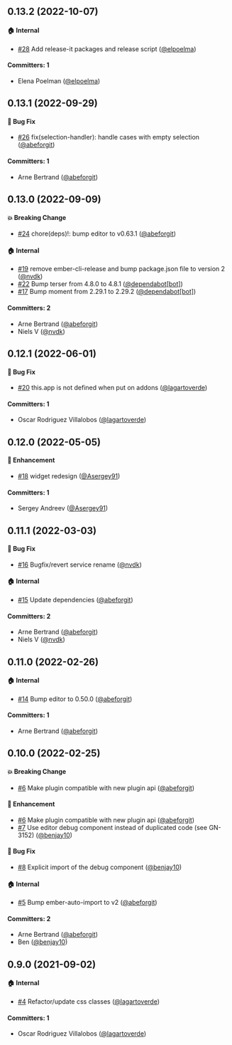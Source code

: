 





## 0.13.2 (2022-10-07)

#### :house: Internal
* [#28](https://github.com/lblod/ember-rdfa-editor-standard-template-plugin/pull/28) Add release-it packages and release script ([@elpoelma](https://github.com/elpoelma))

#### Committers: 1
- Elena Poelman ([@elpoelma](https://github.com/elpoelma))

## 0.13.1 (2022-09-29)

#### :bug: Bug Fix
* [#26](https://github.com/lblod/ember-rdfa-editor-standard-template-plugin/pull/26) fix(selection-handler): handle cases with empty selection ([@abeforgit](https://github.com/abeforgit))

#### Committers: 1
- Arne Bertrand ([@abeforgit](https://github.com/abeforgit))


## 0.13.0 (2022-09-09)

#### :boom: Breaking Change
* [#24](https://github.com/lblod/ember-rdfa-editor-standard-template-plugin/pull/24) chore(deps)!: bump editor to v0.63.1 ([@abeforgit](https://github.com/abeforgit))

#### :house: Internal
* [#19](https://github.com/lblod/ember-rdfa-editor-standard-template-plugin/pull/19) remove ember-cli-release and bump package.json file to version 2 ([@nvdk](https://github.com/nvdk))
* [#22](https://github.com/lblod/ember-rdfa-editor-standard-template-plugin/pull/22) Bump terser from 4.8.0 to 4.8.1 ([@dependabot[bot]](https://github.com/apps/dependabot))
* [#17](https://github.com/lblod/ember-rdfa-editor-standard-template-plugin/pull/17) Bump moment from 2.29.1 to 2.29.2 ([@dependabot[bot]](https://github.com/apps/dependabot))

#### Committers: 2
- Arne Bertrand ([@abeforgit](https://github.com/abeforgit))
- Niels V ([@nvdk](https://github.com/nvdk))


## 0.12.1 (2022-06-01)

#### :bug: Bug Fix
* [#20](https://github.com/lblod/ember-rdfa-editor-standard-template-plugin/pull/20) this.app is not defined when put on addons ([@lagartoverde](https://github.com/lagartoverde))

#### Committers: 1
- Oscar Rodriguez Villalobos ([@lagartoverde](https://github.com/lagartoverde))

## 0.12.0 (2022-05-05)

#### :rocket: Enhancement
* [#18](https://github.com/lblod/ember-rdfa-editor-standard-template-plugin/pull/18) widget redesign ([@Asergey91](https://github.com/Asergey91))

#### Committers: 1
- Sergey Andreev ([@Asergey91](https://github.com/Asergey91))

## 0.11.1 (2022-03-03)

#### :bug: Bug Fix
* [#16](https://github.com/lblod/ember-rdfa-editor-standard-template-plugin/pull/16) Bugfix/revert service rename ([@nvdk](https://github.com/nvdk))

#### :house: Internal
* [#15](https://github.com/lblod/ember-rdfa-editor-standard-template-plugin/pull/15) Update dependencies ([@abeforgit](https://github.com/abeforgit))

#### Committers: 2
- Arne Bertrand ([@abeforgit](https://github.com/abeforgit))
- Niels V ([@nvdk](https://github.com/nvdk))

## 0.11.0 (2022-02-26)

#### :house: Internal
* [#14](https://github.com/lblod/ember-rdfa-editor-standard-template-plugin/pull/14) Bump editor to 0.50.0 ([@abeforgit](https://github.com/abeforgit))

#### Committers: 1
- Arne Bertrand ([@abeforgit](https://github.com/abeforgit))


## 0.10.0 (2022-02-25)

#### :boom: Breaking Change
* [#6](https://github.com/lblod/ember-rdfa-editor-standard-template-plugin/pull/6) Make plugin compatible with new plugin api ([@abeforgit](https://github.com/abeforgit))

#### :rocket: Enhancement
* [#6](https://github.com/lblod/ember-rdfa-editor-standard-template-plugin/pull/6) Make plugin compatible with new plugin api ([@abeforgit](https://github.com/abeforgit))
* [#7](https://github.com/lblod/ember-rdfa-editor-standard-template-plugin/pull/7) Use editor debug component instead of duplicated code (see GN-3152) ([@benjay10](https://github.com/benjay10))

#### :bug: Bug Fix
* [#8](https://github.com/lblod/ember-rdfa-editor-standard-template-plugin/pull/8) Explicit import of the debug component ([@benjay10](https://github.com/benjay10))

#### :house: Internal
* [#5](https://github.com/lblod/ember-rdfa-editor-standard-template-plugin/pull/5) Bump ember-auto-import to v2 ([@abeforgit](https://github.com/abeforgit))

#### Committers: 2
- Arne Bertrand ([@abeforgit](https://github.com/abeforgit))
- Ben ([@benjay10](https://github.com/benjay10))


## 0.9.0 (2021-09-02)

#### :house: Internal
* [#4](https://github.com/lblod/ember-rdfa-editor-standard-template-plugin/pull/4) Refactor/update css classes ([@lagartoverde](https://github.com/lagartoverde))

#### Committers: 1
- Oscar Rodriguez Villalobos ([@lagartoverde](https://github.com/lagartoverde))

